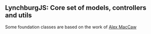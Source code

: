 ## LynchburgJS: Core set of models, controllers and utils

Some foundation classes are based on the work of [Alex MacCaw](https://github.com/maccman/book-assets)